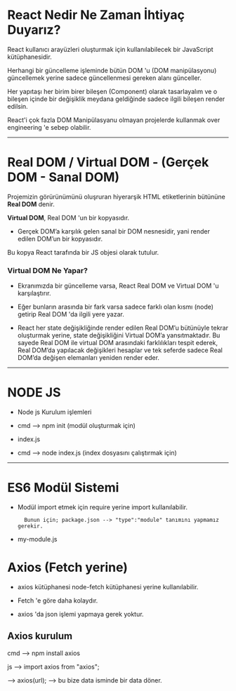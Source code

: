 # React Nedir Ne Zaman İhtiyaç Duyarız?

React kullanıcı arayüzleri oluşturmak için kullanılabilecek bir JavaScript kütüphanesidir.

Herhangi bir güncelleme işleminde bütün DOM 'u (DOM manipülasyonu) güncellemek yerine sadece güncellenmesi gereken alanı günceller.

Her yapıtaşı her birim birer bileşen (Component) olarak tasarlayalım ve o bileşen içinde bir değişiklik meydana geldiğinde sadece ilgili bileşen render edilsin.

React'i çok fazla DOM Manipülasyanu olmayan projelerde kullanmak over engineering 'e sebep olabilir.

---

# Real DOM / Virtual DOM - (Gerçek DOM - Sanal DOM)

Projemizin görürünümünü oluşruran hiyerarşik HTML etiketlerinin bütününe **Real DOM** denir.

**Virtual DOM**, Real DOM 'un bir kopyasıdır.

* Gerçek DOM’a karşılık gelen sanal bir DOM nesnesidir, yani render edilen DOM’un bir kopyasıdır.

Bu kopya React tarafında bir JS objesi olarak tutulur.

### Virtual DOM Ne Yapar?

* Ekranımızda bir güncelleme varsa, React Real DOM ve Virtual DOM 'u karşılaştırır.

* Eğer bunların arasında bir fark varsa sadece farklı olan kısmı (node) getirip Real DOM 'da ilgili yere yazar.

* React her state değişikliğinde render edilen Real DOM’u bütünüyle tekrar oluşturmak yerine, state değişikliğini Virtual DOM’a yansıtmaktadır. Bu sayede Real DOM ile virtual DOM arasındaki farklılıkları tespit ederek, Real DOM’da yapılacak değişikleri hesaplar ve tek seferde sadece Real DOM’da değişen elemanları yeniden render eder. 

---

# NODE JS

* Node js Kurulum işlemleri

* cmd --> npm init (modül oluşturmak için)

* index.js

* cmd --> node index.js (index dosyasını çalıştırmak için)

---

# ES6 Modül Sistemi

* Modül import etmek için require yerine import kullanılabilir.

        Bunun için; package.json --> "type":"module" tanımını yapmamız gerekir.

* my-module.js 

# Axios (Fetch yerine)

* axios kütüphanesi node-fetch kütüphanesi yerine kullanılabilir.

* Fetch 'e göre daha kolaydır.

* axios 'da json işlemi yapmaya gerek yoktur.

## Axios kurulum

cmd --> npm install axios

js --> import axios from "axios"; 

--> axios(url); --> bu bize data isminde bir data döner.












